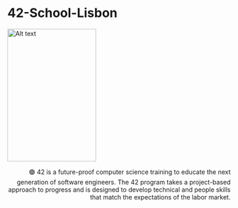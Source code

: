 # 42-School-Lisbon
<p align="left">
  <img src="https://upload.wikimedia.org/wikipedia/commons/8/8d/42_Logo.svg"  width="200" height="300" alt="Alt text" title="42 logo">
</p>
<p align="right">
🟢 42 is a future-proof computer science training to educate the next generation of software engineers. The 42 program takes a project-based approach to progress and is        designed to develop technical and people skills that match the expectations of the labor market.
</p>

